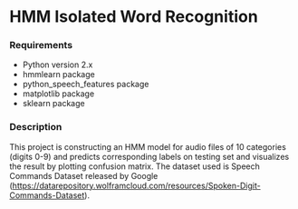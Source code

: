 # HMM Isolated Word Recognition

### Requirements
- Python version 2.x
- hmmlearn package 
- python_speech_features package
- matplotlib package
- sklearn package

### Description
This project is constructing an HMM model for audio files of 10 categories (digits 0-9) and predicts corresponding labels on testing set
and visualizes the result by plotting confusion matrix. The dataset used is Speech Commands Dataset released by Google (https://datarepository.wolframcloud.com/resources/Spoken-Digit-Commands-Dataset). 

